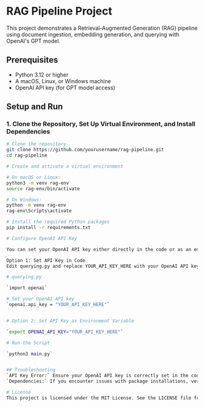 # RAG Pipeline Project

This project demonstrates a Retrieval-Augmented Generation (RAG) pipeline using document ingestion, embedding generation, and querying with OpenAI's GPT model.

## Prerequisites

- Python 3.12 or higher
- A macOS, Linux, or Windows machine
- OpenAI API key (for GPT model access)

## Setup and Run

### 1. Clone the Repository, Set Up Virtual Environment, and Install Dependencies

```bash
# Clone the repository
git clone https://github.com/yourusername/rag-pipeline.git
cd rag-pipeline

# Create and activate a virtual environment

# On macOS or Linux:
python3 -m venv rag-env
source rag-env/bin/activate

# On Windows:
python -m venv rag-env
rag-env\Scripts\activate

# Install the required Python packages
pip install -r requirements.txt

# Configure OpenAI API Key

You can set your OpenAI API key either directly in the code or as an environment variable.

Option 1: Set API Key in Code
Edit querying.py and replace YOUR_API_KEY_HERE with your OpenAI API key:

# querying.py

`import openai`

# Set your OpenAI API key
`openai.api_key = "YOUR_API_KEY_HERE"`


# Option 2: Set API Key as Environment Variable

`export OPENAI_API_KEY="YOUR_API_KEY_HERE"`

# Run the Script

`python3 main.py`


## Troubleshooting
`API Key Error:` Ensure your OpenAI API key is correctly set in the code or as an environment variable.
`Dependencies:` If you encounter issues with package installations, verify that requirements.txt includes the correct package versions.

# License
This project is licensed under the MIT License. See the LICENSE file for details.